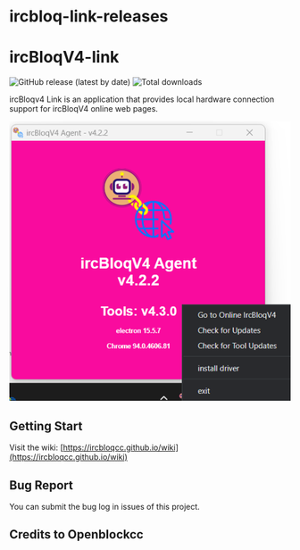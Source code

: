 # ircbloq-link-releases
# ircBloqV4-link

![GitHub release (latest by date)](https://img.shields.io/github/v/release/ircbloqcc/ircbloq-link-releases) ![Total downloads](https://img.shields.io/github/downloads/ircbloqcc/ircbloq-link-releases/total) 

ircBloqv4 Link is an application that provides local hardware connection support for ircBloqV4 online web pages.

![screenshot1](./docs/screenshot_1.png)

## Getting Start

Visit the wiki: [https://ircbloqcc.github.io/wiki](https://ircbloqcc.github.io/wiki)

## Bug Report

You can submit the bug log in issues of this project.

## Credits to Openblockcc
